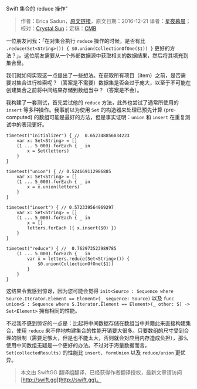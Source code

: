 Swift 集合的 reduce 操作"

> 作者：Erica Sadun，[原文链接](http://ericasadun.com/2016/12/21/reducing-to-swift-sets/)，原文日期：2016-12-21
> 译者：[星夜暮晨](http://www.jianshu.com/users/ef1058d2d851)；校对：[Crystal Sun](http://www.jianshu.com/users/7a2d2cc38444/latest_articles)；定稿：[CMB](https://github.com/chenmingbiao)
  









一位朋友问我：「在对集合执行 `reduce` 操作的时候，是否有比 `.reduce(Set<String>()) { $0.union(CollectionOfOne($1)) }` 更好的方法？」。这位朋友需要从一个外部数据源中获取相关的数据结果，然后将其填充到集合里。



我们就如何实现这一点提出了一些想法。在获取所有项目（item）之前，是否需要对集合进行检索呢？（答案是不需要）数据集是否会过于庞大，以至于不可能在创建集合之前将中间结果存储到数组当中？（答案是不会）。

我构建了一套测试，首先尝试他的 `reduce` 方法，此外也尝试了通常所使用的 `insert` 等多种操作。我事前以为使用 `Set` 的构造器来处理已预先计算 (pre-computed) 的数组可能是最好的方法，但是事实证明：`union` 和 `insert` 在重复测试中的表现更好。

    
    timetest("initializer") { //  0.652348856034223
        var x: Set<String> = []
        (1 ... 5_000).forEach { _ in
            x = Set(letters)
        }
    }
    
    timetest("union") { // 0.524669112986885
        var x: Set<String> = []
        (1 ... 5_000).forEach { _ in
            x = x.union(letters)
        }
    }
    
    timetest("insert") { // 0.572339564969297
        var x: Set<String> = []
        (1 ... 5_000).forEach { _ in
            x = []
            letters.forEach ({ x.insert($0) })
        }
    }
    
    timetest("reduce") { //  0.762973523989785
        (1 ... 5_000).forEach { _ in
            var x = letters.reduce(Set<String>()) {
                $0.union(CollectionOfOne($1))
            }
        }
    }

这结果令我感到惊讶，因为您可能会觉得 `init<Source : Sequence where Source.Iterator.Element == Element>(_ sequence: Source)` 以及 `func union<S : Sequence where S.Iterator.Element == Element>(_ other: S) -> Set<Element>` 拥有相同的性能。

不过我不感到惊讶的一点是：比起将中间数据存储在数组当中并籍此来直接构建集合，使用 `reduce` 来不停地构建集合的性能开销要大很多。只要数组的尺寸受到合理的限制（需要足够大，但是也不能太大，否则就会对应用内存造成负担），那么使用中间数组无疑是一个更好的办法。不过对于海量数据而言，`Set(collectedResults)` 的性能比 `insert`、`formUnion` 以及 `reduce/union` 更优异。

> 本文由 SwiftGG 翻译组翻译，已经获得作者翻译授权，最新文章请访问 [http://swift.gg](http://swift.gg)。